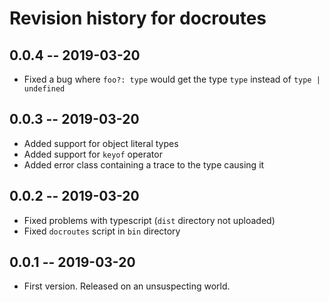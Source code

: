 # Revision history for docroutes

## 0.0.4 -- 2019-03-20

* Fixed a bug where `foo?: type` would get the type `type` instead of `type | undefined`

## 0.0.3 -- 2019-03-20

* Added support for object literal types
* Added support for `keyof` operator
* Added error class containing a trace to the type causing it

## 0.0.2 -- 2019-03-20

* Fixed problems with typescript (`dist` directory not uploaded)
* Fixed `docroutes` script in `bin` directory

## 0.0.1 -- 2019-03-20

* First version. Released on an unsuspecting world.
